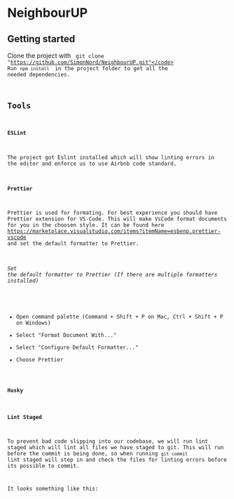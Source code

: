 # NeighbourUP

## Getting started
Clone the project with <code> git clone "https://github.com/SimonNord/NeighbourUP.git"</code>
Run <code>npm install </code> in the project folder to get all the needed dependencies.

## Tools
#### ESLint
The project got Eslint installed which will show linting errors in the editor and enforce us to use Airbnb code standard.

#### Prettier
Prettier is used for formating. For best experience you should have Prettier extension for VS-Code. This will make VsCode format documents for you in the choosen style.
It can be found here https://marketplace.visualstudio.com/items?itemName=esbenp.prettier-vscode and set the default formatter to Prettier.

###### Set the default formatter to Prettier (If there are multiple formatters installed)
  - Open command palette (Command + Shift + P on Mac, Ctrl + Shift + P on Windows)
  - Select "Format Document With..."
  - Select "Configure Default Formatter..."
  - Choose Prettier
  
#### Husky
#### Lint Staged
To prevent bad code slipping into our codebase, we will run lint staged which will lint all files we have staged to git.
This will run before the commit is being done, so when running <code>git commit</code> lint staged will step in and check the files for linting errors before its possible to commit.

It looks something like this:
